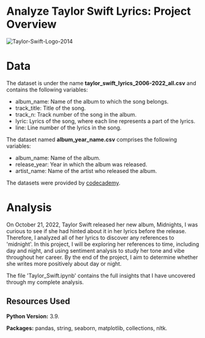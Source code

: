 # Analyze Taylor Swift Lyrics: Project Overview

![Taylor-Swift-Logo-2014](https://user-images.githubusercontent.com/114705723/223887220-f80447b4-ff8d-4351-a4ab-1acab9bf35d8.jpg)


# Data

The dataset is under the name **taylor_swift_lyrics_2006-2022_all.csv** and contains the following variables:
* album_name: Name of the album to which the song belongs.
* track_title: Title of the song.
* track_n: Track number of the song in the album.
* lyric: Lyrics of the song, where each line represents a part of the lyrics.
* line: Line number of the lyrics in the song.

The dataset named **album_year_name.csv** comprises the following variables:
* album_name: Name of the album.
* release_year: Year in which the album was released.
* artist_name: Name of the artist who released the album.

The datasets were provided by [codecademy](https://www.codecademy.com).

# Analysis
On October 21, 2022, Taylor Swift released her new album, Midnights, I was curious to see if she had hinted about it in her lyrics before the release. Therefore, I analyzed all of her lyrics to discover any references to 'midnight'. In this project, I will be exploring her references to time, including day and night, and using sentiment analysis to study her tone and vibe throughout her career. By the end of the project, I aim to determine whether she writes more positively about day or night.

The file 'Taylor_Swift.ipynb' contains the full insights that I have uncovered through my complete analysis.

## Resources Used
**Python Version:** 3.9. 

**Packages:** pandas, string, seaborn, matplotlib, collections, nltk.


